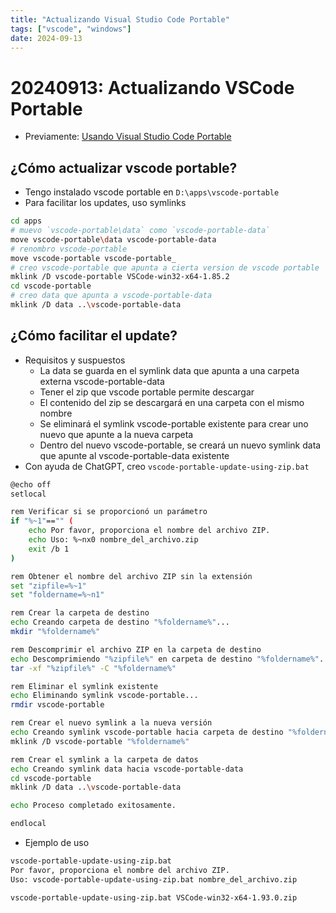 ```yaml
---
title: "Actualizando Visual Studio Code Portable"
tags: ["vscode", "windows"]
date: 2024-09-13
---
```

# 20240913: Actualizando VSCode Portable

<TagsLinks />

- Previamente: [Usando Visual Studio Code Portable](20240127-vscode-portable)

## ¿Cómo actualizar vscode portable?

- Tengo instalado vscode portable en `D:\apps\vscode-portable`
- Para facilitar los updates, uso symlinks

```sh
cd apps
# muevo `vscode-portable\data` como `vscode-portable-data`
move vscode-portable\data vscode-portable-data
# renombro vscode-portable
move vscode-portable vscode-portable_
# creo vscode-portable que apunta a cierta version de vscode portable
mklink /D vscode-portable VSCode-win32-x64-1.85.2
cd vscode-portable
# creo data que apunta a vscode-portable-data
mklink /D data ..\vscode-portable-data
```

## ¿Cómo facilitar el update?

- Requisitos y suspuestos
    - La data se guarda en el symlink data que apunta a una carpeta externa vscode-portable-data
    - Tener el zip que vscode portable permite descargar
    - El contenido del zip se descargará en una carpeta con el mismo nombre
    - Se eliminará el symlink vscode-portable existente para crear uno nuevo que apunte a la nueva carpeta
    - Dentro del nuevo vscode-portable, se creará un nuevo symlink data que apunte al vscode-portable-data existente
- Con ayuda de ChatGPT, creo `vscode-portable-update-using-zip.bat`

```sh
@echo off
setlocal

rem Verificar si se proporcionó un parámetro
if "%~1"=="" (
    echo Por favor, proporciona el nombre del archivo ZIP.
    echo Uso: %~nx0 nombre_del_archivo.zip
    exit /b 1
)

rem Obtener el nombre del archivo ZIP sin la extensión
set "zipfile=%~1"
set "foldername=%~n1"

rem Crear la carpeta de destino
echo Creando carpeta de destino "%foldername%"...
mkdir "%foldername%"

rem Descomprimir el archivo ZIP en la carpeta de destino
echo Descomprimiendo "%zipfile%" en carpeta de destino "%foldername%"...
tar -xf "%zipfile%" -C "%foldername%"

rem Eliminar el symlink existente
echo Eliminando symlink vscode-portable...
rmdir vscode-portable

rem Crear el nuevo symlink a la nueva versión
echo Creando symlink vscode-portable hacia carpeta de destino "%foldername%"...
mklink /D vscode-portable "%foldername%"

rem Crear el symlink a la carpeta de datos
echo Creando symlink data hacia vscode-portable-data
cd vscode-portable
mklink /D data ..\vscode-portable-data

echo Proceso completado exitosamente.

endlocal

```

- Ejemplo de uso

```sh
vscode-portable-update-using-zip.bat
Por favor, proporciona el nombre del archivo ZIP.
Uso: vscode-portable-update-using-zip.bat nombre_del_archivo.zip

vscode-portable-update-using-zip.bat VSCode-win32-x64-1.93.0.zip
```